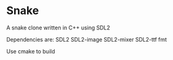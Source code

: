 # Snake
A snake clone written in C++ using SDL2

Dependencies are:
SDL2
SDL2-image
SDL2-mixer
SDL2-ttf
fmt

Use cmake to build

